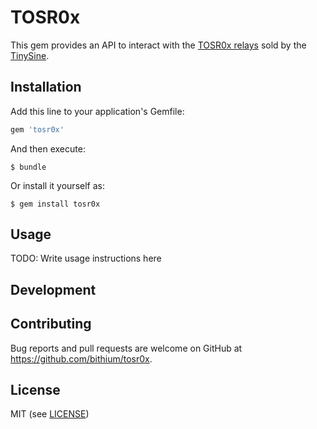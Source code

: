 # TOSR0x

This gem provides an API to interact with the [TOSR0x relays](http://www.tinyosshop.com/index.php?route=product/category&path=141_142) sold by the [TinySine](http://www.tinyosshop.com/).

## Installation

Add this line to your application's Gemfile:

```ruby
gem 'tosr0x'
```

And then execute:

    $ bundle

Or install it yourself as:

    $ gem install tosr0x

## Usage

TODO: Write usage instructions here

## Development

## Contributing

Bug reports and pull requests are welcome on GitHub at https://github.com/bithium/tosr0x.

## License

MIT (see [LICENSE](./file.LICENSE.html))

